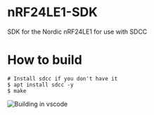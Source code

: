 # nRF24LE1-SDK

SDK for the Nordic nRF24LE1 for use with SDCC

# How to build

```
# Install sdcc if you don't have it
$ apt install sdcc -y
$ make

```

![Building in vscode](doc/simplescreenrecorder-2022-01-31_20.35.24.mkv.gif)